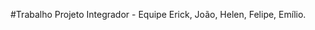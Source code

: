 #Trabalho Projeto Integrador - Equipe Erick, João, Helen, Felipe, Emílio.
<a href="https://docs.google.com/document/d/1xyiUSjy6FVtYAWQ3diy8W-yp1oR_epqd/edit"></a>